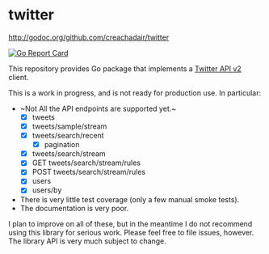 # twitter

http://godoc.org/github.com/creachadair/twitter

[![Go Report Card](https://goreportcard.com/badge/github.com/creachadair/twitter)](https://goreportcard.com/report/github.com/creachadair/twitter)

This repository provides Go package that implements a [Twitter API v2][tv2]
client.

This is a work in progress, and is not ready for production use. In particular:

- ~Not All the API endpoints are supported yet.~
  - [x] tweets
  - [x] tweets/sample/stream
  - [x] tweets/search/recent
      - [x] pagination
  - [x] tweets/search/stream
  - [x] GET tweets/search/stream/rules
  - [x] POST tweets/search/stream/rules
  - [x] users
  - [x] users/by

- There is very little test coverage (only a few manual smoke tests).
- The documentation is very poor.

I plan to improve on all of these, but in the meantime I do not recommend using
this library for serious work. Please feel free to file issues, however.  The
library API is very much subject to change.

[tv2]: https://developer.twitter.com/en/docs/twitter-api/early-access
